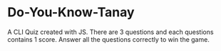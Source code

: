# Do-You-Know-Tanay

A CLI Quiz created with JS. There are 3 questions and each questions contains 1 score. Answer all the questions correctly to win the game.
